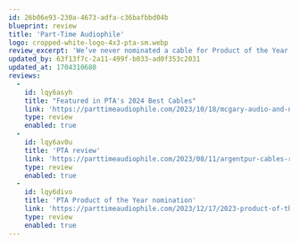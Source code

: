 ```yaml
---
id: 26b06e93-230a-4673-adfa-c36bafbbd04b
blueprint: review
title: 'Part-Time Audiophile'
logo: cropped-white-logo-4x3-pta-sm.webp
review_excerpt: 'We’ve never nominated a cable for Product of the Year before. It wasn’t on purpose. It’s just that reviewing the ArgentPur cables in my system was an informative and illuminating experience.'
updated_by: 63f13f7c-2a11-499f-b033-ad0f353c2031
updated_at: 1704310680
reviews:
  -
    id: lqy6asyh
    title: "Featured in PTA's 2024 Best Cables"
    link: 'https://parttimeaudiophile.com/2023/10/18/mcgary-audio-and-nola-with-dr-vinyl-on-the-road/'
    type: review
    enabled: true
  -
    id: lqy6av0u
    title: 'PTA review'
    link: 'https://parttimeaudiophile.com/2023/08/11/argentpur-cables-review/'
    type: review
    enabled: true
  -
    id: lqy6divo
    title: 'PTA Product of the Year nomination'
    link: 'https://parttimeaudiophile.com/2023/12/17/2023-product-of-the-year/'
    type: review
    enabled: true
---
```

